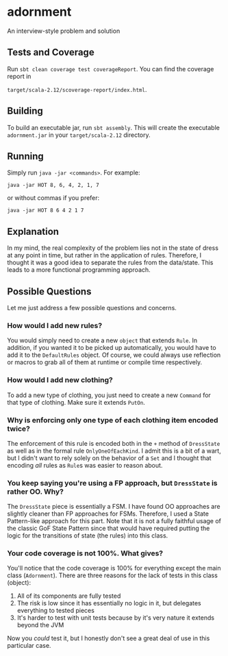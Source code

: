 # adornment
An interview-style problem and solution


## Tests and Coverage

Run `sbt clean coverage test coverageReport`.  You can find the coverage report in

`target/scala-2.12/scoverage-report/index.html`.

## Building

To build an executable jar, run `sbt assembly`.  This will create the executable `adornment.jar` in your `target/scala-2.12` directory.

## Running

Simply run `java -jar <commands>`.  For example:

`java -jar HOT 8, 6, 4, 2, 1, 7`

or without commas if you prefer:

`java -jar HOT 8 6 4 2 1 7`

## Explanation

In my mind, the real complexity of the problem lies not in the state of dress at any point in time, but rather in the application of rules.  Therefore, I thought it was a good idea to separate the rules from the data/state.  This leads to a more functional programming approach.

## Possible Questions

Let me just address a few possible questions and concerns.

### How would I add new rules?

You would simply need to create a new `object` that extends `Rule`.  In addition, if you wanted it to be picked up automatically, you would have to add it to the `DefaultRules` object.  Of course, we could always use reflection or macros to grab all of them at runtime or compile time respectively.

### How would I add new clothing?

To add a new type of clothing, you just need to create a new `Command` for that type of clothing.  Make sure it extends `PutOn`.

### Why is enforcing only one type of each clothing item encoded twice?

The enforcement of this rule is encoded both in the `+` method of `DressState` as well as in the formal rule `OnlyOneOfEachKind`.  I admit this is a bit of a wart, but I didn't want to rely solely on the behavior of a `Set` and I thought that encoding *all* rules as `Rule`s was easier to reason about.

### You keep saying you're using a FP approach, but `DressState` is rather OO.  Why?

The `DressState` piece is essentially a FSM.  I have found OO approaches are slightly cleaner than FP approaches for FSMs.  Therefore, I used a State Pattern-like approach for this part.  Note that it is not a fully faithful usage of the classic GoF State Pattern since that would have required putting the logic for the transitions of state (the rules) into this class.

### Your code coverage is not 100%.  What gives?

You'll notice that the code coverage is 100% for everything except the main class (`Adornment`).  There are three reasons for the lack of tests in this class (object):

1. All of its components are fully tested
2. The risk is low since it has essentially no logic in it, but delegates everything to tested pieces
3. It's harder to test with unit tests because by it's very nature it extends beyond the JVM

Now you *could* test it, but I honestly don't see a great deal of use in this particular case.